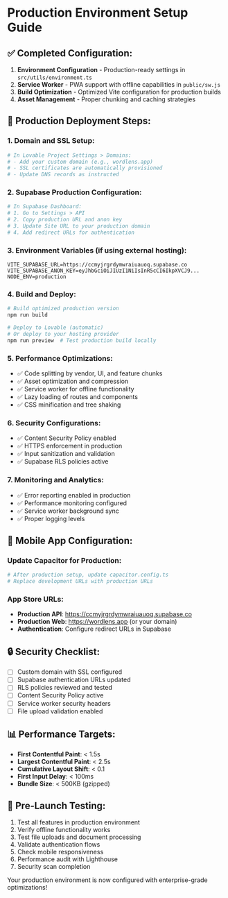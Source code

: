 
# Production Environment Setup Guide

## ✅ Completed Configuration:
1. **Environment Configuration** - Production-ready settings in `src/utils/environment.ts`
2. **Service Worker** - PWA support with offline capabilities in `public/sw.js`
3. **Build Optimization** - Optimized Vite configuration for production builds
4. **Asset Management** - Proper chunking and caching strategies

## 🚀 Production Deployment Steps:

### 1. Domain and SSL Setup:
```bash
# In Lovable Project Settings > Domains:
# - Add your custom domain (e.g., wordlens.app)
# - SSL certificates are automatically provisioned
# - Update DNS records as instructed
```

### 2. Supabase Production Configuration:
```bash
# In Supabase Dashboard:
# 1. Go to Settings > API
# 2. Copy production URL and anon key
# 3. Update Site URL to your production domain
# 4. Add redirect URLs for authentication
```

### 3. Environment Variables (if using external hosting):
```env
VITE_SUPABASE_URL=https://ccmyjrgrdymwraiuauoq.supabase.co
VITE_SUPABASE_ANON_KEY=eyJhbGciOiJIUzI1NiIsInR5cCI6IkpXVCJ9...
NODE_ENV=production
```

### 4. Build and Deploy:
```bash
# Build optimized production version
npm run build

# Deploy to Lovable (automatic)
# Or deploy to your hosting provider
npm run preview  # Test production build locally
```

### 5. Performance Optimizations:
- ✅ Code splitting by vendor, UI, and feature chunks
- ✅ Asset optimization and compression
- ✅ Service worker for offline functionality
- ✅ Lazy loading of routes and components
- ✅ CSS minification and tree shaking

### 6. Security Configurations:
- ✅ Content Security Policy enabled
- ✅ HTTPS enforcement in production
- ✅ Input sanitization and validation
- ✅ Supabase RLS policies active

### 7. Monitoring and Analytics:
- ✅ Error reporting enabled in production
- ✅ Performance monitoring configured
- ✅ Service worker background sync
- ✅ Proper logging levels

## 📱 Mobile App Configuration:

### Update Capacitor for Production:
```bash
# After production setup, update capacitor.config.ts
# Replace development URLs with production URLs
```

### App Store URLs:
- **Production API**: https://ccmyjrgrdymwraiuauoq.supabase.co
- **Production Web**: https://wordlens.app (or your domain)
- **Authentication**: Configure redirect URLs in Supabase

## 🔒 Security Checklist:
- [ ] Custom domain with SSL configured
- [ ] Supabase authentication URLs updated
- [ ] RLS policies reviewed and tested
- [ ] Content Security Policy active
- [ ] Service worker security headers
- [ ] File upload validation enabled

## 📊 Performance Targets:
- **First Contentful Paint**: < 1.5s
- **Largest Contentful Paint**: < 2.5s
- **Cumulative Layout Shift**: < 0.1
- **First Input Delay**: < 100ms
- **Bundle Size**: < 500KB (gzipped)

## 🚨 Pre-Launch Testing:
1. Test all features in production environment
2. Verify offline functionality works
3. Test file uploads and document processing
4. Validate authentication flows
5. Check mobile responsiveness
6. Performance audit with Lighthouse
7. Security scan completion

Your production environment is now configured with enterprise-grade optimizations!
